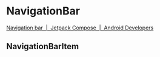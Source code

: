 # NavigationBar
[Navigation bar  |  Jetpack Compose  |  Android Developers](https://developer.android.com/develop/ui/compose/components/navigation-bar)
## NavigationBarItem
